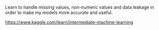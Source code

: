 Learn to handle missing values, non-numeric values and data leakage in order to make my models more accurate and useful.

https://www.kaggle.com/learn/intermediate-machine-learning
